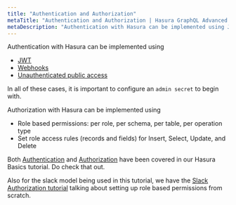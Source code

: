 ```yaml
---
title: "Authentication and Authorization"
metaTitle: "Authentication and Authorization | Hasura GraphQL Advanced Tutorial"
metaDescription: "Authentication with Hasura can be implemented using JWT, webhooks and unauthenticated public access. Authorization with Hasura can be implemented using role based permissions."
---
```


Authentication with Hasura can be implemented using

- [JWT](https://hasura.io/docs/1.0/graphql/core/auth/authentication/jwt.html)
- [Webhooks](https://hasura.io/docs/1.0/graphql/core/auth/authentication/webhook.html)
- [Unauthenticated public access](https://hasura.io/docs/1.0/graphql/core/auth/authentication/unauthenticated-access.html)

In all of these cases, it is important to configure an `admin secret` to begin with.

Authorization with Hasura can be implemented using

- Role based permissions: per role, per schema, per table, per operation type
- Set role access rules (records and fields) for Insert, Select, Update, and Delete

Both [Authentication](https://hasura.io/learn/graphql/hasura/authentication/) and [Authorization](https://hasura.io/learn/graphql/hasura/authorization/) have been covered in our Hasura Basics tutorial. Do check that out.

Also for the slack model being used in this tutorial, we have the [Slack Authorization tutorial](https://hasura.io/learn/graphql/hasura-auth-slack/introduction/) talking about setting up role based permissions from scratch.
